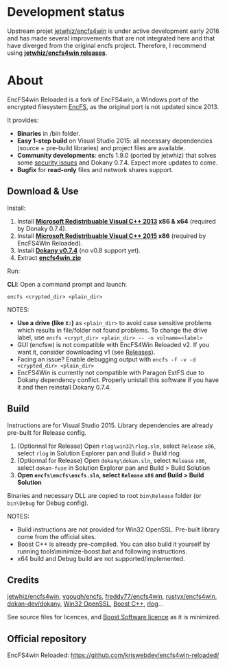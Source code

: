# Development status
Upstream projet [jetwhiz/encfs4win](https://github.com/jetwhiz/encfs4win) is under active development early 2016 and has made several improvements that are not integrated here and that have diverged from the original encfs project. Therefore, I recommend using **[jetwhiz/encfs4win releases](https://github.com/jetwhiz/encfs4win/releases)**.


# About
EncFS4win Reloaded is a fork of EncFS4win, a Windows port of the encrypted filesystem [EncFS](https://en.wikipedia.org/wiki/EncFS), as the original port is not updated since 2013.

It provides:
- **Binaries** in /bin folder.
- **Easy 1-step build** on Visual Studio 2015: all necessary dependencies (source + pre-build libraries) and project files are available.
- **Community developments**: encfs 1.9.0 (ported by jetwhiz) that solves some [security issues](https://defuse.ca/audits/encfs.htm) and Dokany 0.7.4. Expect more updates to come.
- **Bugfix** for **read-only** files and network shares support.

## Download & Use

Install:

1. Install **[Microsoft Redistribuable Visual C++ 2013](https://www.microsoft.com/download/details.aspx?id=40784) x86 & x64** (required by Donaky 0.7.4).
2. Install **[Microsoft Redistribuable Visual C++ 2015](https://www.microsoft.com/download/details.aspx?id=48145) x86** (required by EncFS4Win Reloaded).
3. Install **[Dokany v0.7.4](https://github.com/dokan-dev/dokany/releases/tag/v0.7.4)** (no v0.8 support yet).
4. Extract **[encfs4win.zip](https://github.com/kriswebdev/encfs4win-reloaded/raw/master/bin/encfs4win.zip)**

Run:

**CLI**: Open a command prompt and launch:
```
encfs <crypted_dir> <plain_dir>
```

NOTES:
- **Use a drive (like `X:`)** as `<plain_dir>` to avoid case sensitive problems which results in file/folder not found problems. To change the drive label, use `encfs <crypt_dir> <plain_dir> -- -o volname=<label>`
- GUI (encfsw) is not compatible with EncFS4Win Reloaded v2. If you want it, consider downloading v1 (see [Releases](https://github.com/kriswebdev/encfs4win-reloaded/releases)).
- Facing an issue? Enable debugging output with `encfs -f -v -d <crypted_dir> <plain_dir>`
- EncFS4Win is currently not compatible with Paragon ExtFS due to Dokany dependency conflict. Properly unistall this software if you have it and then reinstall Dokany 0.7.4.

## Build

Instructions are for Visual Studio 2015. Library dependencies are already pre-built for Release config.

1. (Optionnal for Release) Open `rlog\win32\rlog.sln`, select `Release` `x86`, select `rlog` in Solution Explorer pan and Build > Build rlog
2. (Optionnal for Release) Open `dokany\dokan.sln`, select `Release` `x86`, select `dokan-fuse` in Solution Explorer pan and Build > Build Solution
3. **Open `encfs\encfs\encfs.sln`, select `Release` `x86` and Build > Build Solution**

Binaries and necessary DLL are copied to root `bin\Release` folder (or `bin\Debug` for Debug config).

NOTES:
- Build instructions are not provided for Win32 OpenSSL. Pre-built library come from the official sites.
- Boost C++ is already pre-compiled. You can also build it yourself by running tools\minimize-boost.bat and following instructions.
- x64 build and Debug build are not supported/implemented.

## Credits

[jetwhiz/encfs4win](https://github.com/jetwhiz/encfs4win), [vgough/encfs](https://github.com/vgough/encfs), [freddy77/encfs4win](https://github.com/freddy77/encfs4win), [rustyx/encfs4win](https://github.com/rustyx/encfs4win), [dokan-dev/dokany](https://github.com/dokan-dev/dokany), [Win32 OpenSSL](https://slproweb.com/products/Win32OpenSSL.html), [Boost C++](http://www.boost.org/), [rlog](https://code.google.com/p/rlog/)...

See source files for licences, and [Boost Software licence](http://www.boost.org/users/license.html) as it is minimized.

## Official repository

EncFS4win Reloaded: https://github.com/kriswebdev/encfs4win-reloaded/
